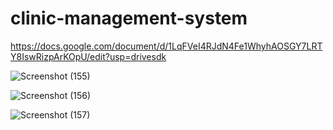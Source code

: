 # clinic-management-system
https://docs.google.com/document/d/1LqFVeI4RJdN4Fe1WhyhAOSGY7LRTY8IswRizpArKOpU/edit?usp=drivesdk


![Screenshot (155)](https://github.com/shakibkhan13/clinic-management-system/assets/134956975/4d6f9840-d067-4152-8104-453c3942bc6e)

![Screenshot (156)](https://github.com/shakibkhan13/clinic-management-system/assets/134956975/20e4af0d-e09c-44f0-9761-c1088449dc90)

![Screenshot (157)](https://github.com/shakibkhan13/clinic-management-system/assets/134956975/6fe363fa-c153-4af2-a67f-38663efbc444)
